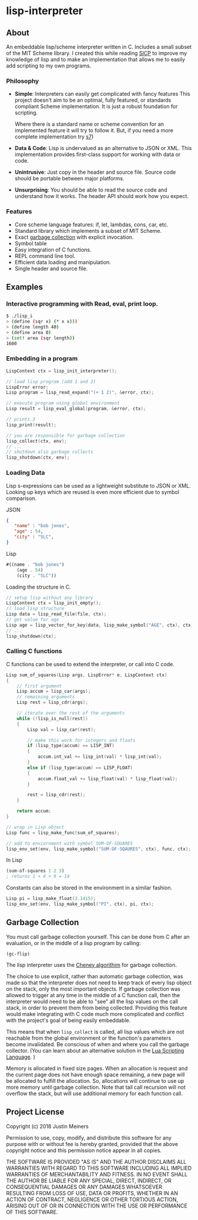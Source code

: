 lisp-interpreter
===============

## About

An embeddable lisp/scheme interpreter written in C.
Includes a small subset of the MIT Scheme library.
I created this while reading [SICP](https://github.com/justinmeiners/sicp-excercises) to improve my knowledge of lisp and to make an implementation that allows me to easily add scripting to my own programs.


### Philosophy

- **Simple**: Interpreters can easily get complicated with fancy features
This project doesn't aim to be an optimal, fully featured, or standards compliant Scheme implementation.
It is just a robust foundation for scripting. 

    Where there is a standard name or scheme convention for an implemented feature it will try to follow it.
    But, if you need a more complete implementation try [s7](https://ccrma.stanford.edu/software/snd/snd/s7.html))

- **Data & Code**: Lisp is undervalued as an alternative to JSON or XML. This implementation provides first-class support for working with data or code.

- **Unintrusive**: Just copy in the header and source file. Source code should be portable between major platforms.

- **Unsurprising**: You should be able to read the source code and understand how it works. The header API should work how you expect.

### Features

- Core scheme language features: if, let, lambdas, cons, car, etc.
- Standard library which implements a subset of MIT Scheme.
- Exact [garbage collection](#garbage-collection) with explicit invocation.
- Symbol table
- Easy integration of C functions.
- REPL command line tool.
- Efficient data loading and manipulation.
- Single header and source file.

## Examples

### Interactive programming with Read, eval, print loop.
```bash
$ ./lisp_i
> (define (sqr x) (* x x)))
> (define length 40)
> (define area 0)
> (set! area (sqr length))
1600
```

### Embedding in a program

```c
LispContext ctx = lisp_init_interpreter();

// load lisp program (add 1 and 2)
LispError error;
Lisp program = lisp_read_expand("(+ 1 2)", &error, ctx);

// execute program using global environment
Lisp result = lisp_eval_global(program, &error, ctx);

// prints 3
lisp_print(result);

// you are responsible for garbage collection
lisp_collect(ctx, env);
// ...
// shutdown also garbage collects
lisp_shutdown(ctx, env);
```

### Loading Data

Lisp s-expressions can be used as a lightweight substitute to JSON or XML.
Looking up keys which are reused is even more efficient due to symbol comparison.

JSON
```json
{
   "name" : "bob jones",
   "age" : 54,
   "city" : "SLC",
}
```

Lisp
```scheme
#((name . "bob jones")
    (age . 54)
    (city . "SLC"))
```
Loading the structure in C.

```c
// setup lisp without any library
LispContext ctx = lisp_init_empty();
// load lisp structure
Lisp data = lisp_read_file(file, ctx);
// get value for age
Lisp age = lisp_vector_for_key(data, lisp_make_symbol("AGE", ctx), ctx);
// ...
lisp_shutdown(ctx);
```

### Calling C functions

C functions can be used to extend the interpreter, or call into C code.

```c
Lisp sum_of_squares(Lisp args, LispError* e, LispContext ctx)
{
    // first argument
    Lisp accum = lisp_car(args);
    // remaining arguments
    Lisp rest = lisp_cdr(args);

    // iterate over the rest of the arguments
    while (!lisp_is_null(rest))
    {
        Lisp val = lisp_car(rest);

        // make this work for integers and floats
        if (lisp_type(accum) == LISP_INT)
        {
            accum.int_val += lisp_int(val) * lisp_int(val);
        }
        else if (lisp_type(accum) == LISP_FLOAT)
        {
            accum.float_val += lisp_float(val) * lisp_float(val);
        }

        rest = lisp_cdr(rest);
    }

    return accum;
}

// wrap in Lisp object
Lisp func = lisp_make_func(sum_of_squares);

// add to enviornment with symbol SUM-OF-SQUARES
lisp_env_set(env, lisp_make_symbol("SUM-OF-SQAURES", ctx), func, ctx);
```

In Lisp
```scheme
(sum-of-squares 1 2 3)
; returns 1 + 4 + 9 = 14
```
Constants can also be stored in the environment in a similar fashion.

```c
Lisp pi = lisp_make_float(3.1415);
lisp_env_set(env, lisp_make_symbol("PI", ctx), pi, ctx);
```

## Garbage Collection

You must call garbage collection yourself.
This can be done from C after an evaluation, or in the middle of a lisp program by calling:

    (gc-flip)

The lisp interpreter uses the [Cheney algorithim](https://en.wikipedia.org/wiki/Cheney%27s_algorithm) for garbage collection.

The choice to use explicit, rather than automatic garbage collection, was made so that the interpreter does not need to keep track of every lisp object on the stack, only the most important objects.
 If garbage collection was allowed to trigger at any time in the middle of a C function call, then the interpreter would need to be able to "see" all the lisp values on the call stack, in order to prevent them from being collected. Providing this feature would make integrating with C code much more complicated and conflict with the project's goal of being easily embeddable.

This means that when `lisp_collect` is called, all lisp values which are not reachable from the global environment or the function's parameters become invalidated. Be conscious of when and where you call the garbage collector. (You can learn about an alternative solution in the [Lua Scripting Language](https://www.lua.org/pil/24.2.html). )

Memory is allocated in fixed size pages. When an allocation is request and the current page does not have enough space remaining, a new page will be allocated to fulfill the allocation. So, allocations will continue to use up more memory until garbage collection.
Note that tail call recursion will not overflow the stack, but will use additional memory for each function call.

## Project License

Copyright (c) 2018 Justin Meiners

Permission to use, copy, modify, and distribute this software for any
purpose with or without fee is hereby granted, provided that the above
copyright notice and this permission notice appear in all copies.

THE SOFTWARE IS PROVIDED "AS IS" AND THE AUTHOR DISCLAIMS ALL WARRANTIES
WITH REGARD TO THIS SOFTWARE INCLUDING ALL IMPLIED WARRANTIES OF
MERCHANTABILITY AND FITNESS. IN NO EVENT SHALL THE AUTHOR BE LIABLE FOR
ANY SPECIAL, DIRECT, INDIRECT, OR CONSEQUENTIAL DAMAGES OR ANY DAMAGES
WHATSOEVER RESULTING FROM LOSS OF USE, DATA OR PROFITS, WHETHER IN AN
ACTION OF CONTRACT, NEGLIGENCE OR OTHER TORTIOUS ACTION, ARISING OUT OF
OR IN CONNECTION WITH THE USE OR PERFORMANCE OF THIS SOFTWARE.


